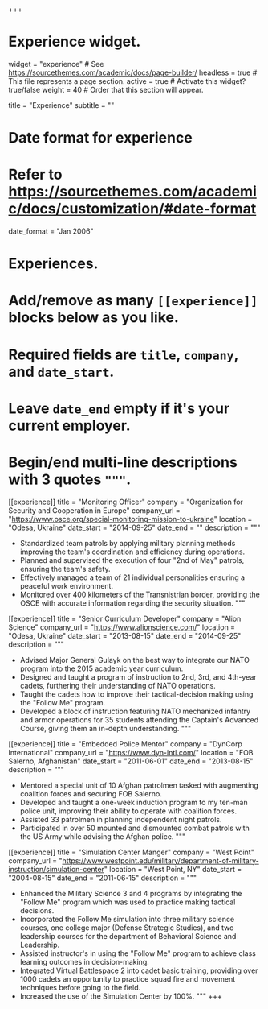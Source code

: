 +++
# Experience widget.
widget = "experience"  # See https://sourcethemes.com/academic/docs/page-builder/
headless = true  # This file represents a page section.
active = true  # Activate this widget? true/false
weight = 40  # Order that this section will appear.

title = "Experience"
subtitle = ""

# Date format for experience
#   Refer to https://sourcethemes.com/academic/docs/customization/#date-format
date_format = "Jan 2006"

# Experiences.
#   Add/remove as many `[[experience]]` blocks below as you like.
#   Required fields are `title`, `company`, and `date_start`.
#   Leave `date_end` empty if it's your current employer.
#   Begin/end multi-line descriptions with 3 quotes `"""`.
[[experience]]
title = "Monitoring Officer"
company = "Organization for Security and Cooperation in Europe"
company_url = "https://www.osce.org/special-monitoring-mission-to-ukraine"
location = "Odesa, Ukraine"
date_start = "2014-09-25"
date_end = ""
description = """  
- Standardized team patrols by applying military planning methods improving the team's coordination and efficiency during operations.
- Planned and supervised the execution of four "2nd of May" patrols, ensuring the team's safety.
- Effectively managed a team of 21 individual personalities ensuring a peaceful work environment.
- Monitored over 400 kilometers of the Transnistrian border, providing the OSCE with accurate information regarding the security situation. """

[[experience]]
title = "Senior Curriculum Developer"
company = "Alion Science"
company_url = "https://www.alionscience.com/"
location = "Odesa, Ukraine"
date_start = "2013-08-15"
date_end = "2014-09-25"
description = """  
- Advised Major General Gulayk on the best way to integrate our NATO program into the 2015 academic year curriculum.
- Designed and taught a program of instruction to 2nd, 3rd, and 4th-year cadets, furthering their understanding of NATO operations.
- Taught the cadets how to improve their tactical-decision making using the "Follow Me" program.
- Developed a block of instruction featuring NATO mechanized infantry and armor operations for 35 students attending the Captain's Advanced Course, giving them an in-depth understanding.  """

[[experience]]
title = "Embedded Police Mentor"
company = "DynCorp International"
company_url = "https://www.dyn-intl.com/"
location = "FOB Salerno, Afghanistan"
date_start = "2011-06-01"
date_end = "2013-08-15"
description = """  
- Mentored a special unit of 10 Afghan patrolmen tasked with augmenting coalition forces and securing FOB Salerno.
- Developed and taught a one-week induction program to my ten-man police unit, improving their ability to operate with coalition forces.
- Assisted 33 patrolmen in planning independent night patrols.
- Participated in over 50 mounted and dismounted combat  patrols with the US Army while advising the Afghan police. """

[[experience]]
title = "Simulation Center Manger"
company = "West Point"
company_url = "https://www.westpoint.edu/military/department-of-military-instruction/simulation-center"
location = "West Point, NY"
date_start = "2004-08-15"
date_end = "2011-06-15"
description = """  
- Enhanced the Military Science 3 and 4 programs by integrating the "Follow Me" program which was used to practice making tactical decisions.
- Incorporated the Follow Me simulation into three military science courses, one college major (Defense Strategic Studies), and two leadership courses for the department of Behavioral Science and Leadership.
- Assisted instructor's in using the "Follow Me" program to achieve class learning outcomes in decision-making.
- Integrated Virtual Battlespace 2 into cadet basic training, providing over 1000 cadets an opportunity to practice squad fire and movement techniques before going to the field.  
- Increased the use of the Simulation Center by 100%. """
+++